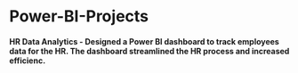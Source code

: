 # Power-BI-Projects

#### HR Data Analytics - Designed a Power BI dashboard to track employees data for the HR. The dashboard streamlined the HR process and increased efficienc.
